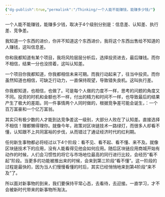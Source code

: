 ```yaml
---
{"dg-publish":true,"permalink":"/Thinking/一个人能不能赚钱，能赚多少钱/"}
---
```


一个人能不能赚钱，能赚多少钱，取决于4个级别分别是：信息差、认知差、执行差、竞争差。

我知道一个东西的进价，你并不知道这个东西进价，我将这个东西出售给不知道的人赚钱，这叫信息差。
        
你和我都知道有某个项目，我将风险层层分析后，选择投资进去，最后赚钱。而你不相信，结果一分也没捞着，这叫认知差。
        
一个项目你我都知道，你我都相信未来可期。而我行动起来了，往当中投资。而你虽然知道也相信，可缺乏行动力，一直保持观望，导致错失良机。这叫执行差。
        
你我都知道，也相信，也做了。可是每个人做的力度不一样，思考的问题的角度又不同。投资的时机和金额也不一样，付出的精力和时间不一样，也导致最后的结果产生了极大的差距。同一件事情两个人同时做的，根据竞争差可能会诞生，：一个百万富豪和一个亿万富翁。

其实只有极少数的人才能到达竞争差这一级别，大部分人败在了认知差。直接选择不相信！理都懒得理你。就像今年，政策对区块链技术一路绿灯，而很多人却看不懂，认知跟不上共同富裕的步伐，从而错过了通证经济时代的红利期。
        
任何新生事物都必将经过以下4个阶段：看不见、看不起、看不懂、来不及。就像区块链技术下的应用，没有人能看得见他会如何应用。随后区块链应用商城开始有动作的时候，人们会习惯性的将它与市场地位最高的同行进行比较，会经历“看不起”阶段。当更多的功能被推出来的时候，会来到第三阶段“看不懂”。这一阶段的过程是最快的，因为当人们慢慢看懂的时后，其实已经悄悄地来到第4阶段“来不及”了。
        
所以面对新事物的到来，我们要保持平常心态，去看待，去迎接。一直学习，才不会被新时代带来的新事物所淘汰。
